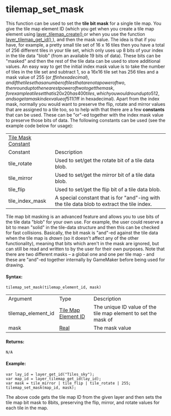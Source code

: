 # tilemap_set_mask

This function can be used to set the **tile bit mask** for a single tile
map. You give the tile map element ID (which you get when you create a
tile map element using [ layer_tilemap_create()
](layer_tilemap_create) or when you use the function [
layer_tilemap_get_id() ](layer_tilemap_get_id) ), and then the mask
value. The idea is that if you have, for example, a pretty small tile
set of 16 x 16 tiles then you have a total of 256 different tiles in
your tile set, which only uses up 8 bits of your index in the tile data
"blob" (from an available 19 bits of data). These bits can be "masked"
and then the rest of the tile data can be used to store additional
values. An easy way to get the initial index mask value is to take the
number of tiles in the tile set and subtract 1, so a 16x16 tile set has
256 tiles and a mask value of 255 (or $ff in hexadecimal), and if the
tile set has a number of tiles that are not a power of two, then round
up to the nearest power of two to get the mask, for example a tile set
that is 20x20 has 400 tiles, which you would round up to 512, and so get
a mask index value of 511 ($1ff in hexadecimal). Apart from the index
mask, normally you would want to preserve the flip, rotate and mirror
values that are assigned to a tile too, so to help with that there are a
few **constants** that can be used. These can be "or"-ed together with
the index mask value to preserve those bits of data. The following
constants can be used (see the example code below for usage):

|                                                                                                                                        |                                                                                             |
|----------------------------------------------------------------------------------------------------------------------------------------|---------------------------------------------------------------------------------------------|
|  [Tile Mask Constant](../../../../../../GameMaker_Language/GML_Reference/Asset_Management/Rooms/Tile_Map_Layers/tilemap_get_mask)  |                                                                                             |
| Constant                                                                                                                               | Description                                                                                 |
|  tile_rotate                                                                                                                           | Used to set/get the rotate bit of a tile data blob.                                         |
|  tile_mirror                                                                                                                           | Used to set/get the mirror bit of a tile data blob.                                         |
|  tile_flip                                                                                                                             | Used to set/get the flip bit of a tile data blob.                                           |
|  tile_index_mask                                                                                                                       | A special constant that is for "and"-ing with the tile data blob to extract the tile index. |

Tile map bit masking is an advanced feature and allows you to use bits
of the tile data "blob" for your own use. For example, the user could
reserve a bit to mean "solid" in the tile-data structure and then this
can be checked for fast collisions. Basically, the bit mask is "and"-ed
against the tile data when the tile map is *drawn* (so it doesn't affect
any of the other functionality), meaning that bits which aren't in the
mask are ignored, but can still be read and written to by the user for
their own purposes. Note that there are two different masks – a global
one and one per tile map - and these are "and"-ed together internally by
GameMaker before being used for drawing.

#### Syntax:

``` gml
tilemap_set_mask(tilemap_element_id, mask)
```

|                    |                                                                                                                                             |                                                                |
|--------------------|---------------------------------------------------------------------------------------------------------------------------------------------|----------------------------------------------------------------|
| Argument           | Type                                                                                                                                        | Description                                                    |
| tilemap_element_id |  [Tile Map Element ID](../../../../../../GameMaker_Language/GML_Reference/Asset_Management/Rooms/Tile_Map_Layers/layer_tilemap_get_id)  | The unique ID value of the tile map element to set the mask of |
| mask               |  [Real](../../../../../../GameMaker_Language/GML_Overview/Data_Types)                                                                   | The mask value                                                 |

#### Returns:

``` gml
N/A
```

#### Example:

``` gml
var lay_id = layer_get_id("Tiles_sky");
var map_id = layer_tilemap_get_id(lay_id);
var mask = tile_mirror | tile_flip | tile_rotate | 255;
tilemap_set_mask(map_id, mask);
```

The above code gets the tile map ID from the given layer and then sets
the tile map bit mask to 8bits, preserving the flip, mirror, and rotate
values for each tile in the map.
